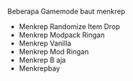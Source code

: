 Beberapa Gamemode baut menkrep

  * Menkrep Randomize Item Drop
  * Menkrep Modpack Ringan
  * Menkrep Vanilla 
  * Menkrep Mod Ringan
  * Menkrep B aja
  * Menkrepbay
